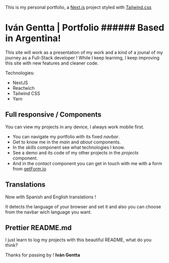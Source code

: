 This is my personal portfolio, a [Next.js](https://nextjs.org/) project styled with [Tailwind.css](https://tailwindcss.com/)

# Iván Gentta | Portfolio ###### Based in Argentina!

This site will work as a presentation of my work and a kind of a jounal of my journey as a Full-Stack developer !
While I keep learning, I keep improving this site with new features and cleaner code.

Technologies:

- NextJS
- Reactwich
- Tailwind CSS
- Yarn

## Full responsive / Components

You can view my projects in any device, I always work mobile first.

- You can navigate my portfolio with its fixed _navbar_.
- Get to know me in the _main_ and _about_ components.
- In the _skills_ component see what technologies I know.
- See a demo and its code of my other projects in the _projects_ component.
- And in the _contact_ component you can get in touch with me with a form from [getForm.io](https://getform.io/)

## Translations

Now with Spanish and English translations !

It detects the language of your browser and set it and also you can choose from the navbar wich language you want.

## Prettier README.md

I just learn to log my projects with this beautiful README, what do you think?

Thanks for passing by ! **Iván Gentta**
